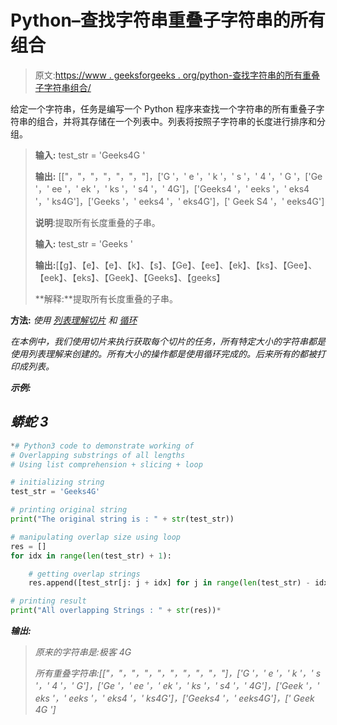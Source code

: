 # Python–查找字符串重叠子字符串的所有组合

> 原文:[https://www . geeksforgeeks . org/python-查找字符串的所有重叠子字符串组合/](https://www.geeksforgeeks.org/python-find-all-combinations-of-overlapping-substrings-of-a-string/)

给定一个字符串，任务是编写一个 Python 程序来查找一个字符串的所有重叠子字符串的组合，并将其存储在一个列表中。列表将按照子字符串的长度进行排序和分组。

> **输入:** test_str = 'Geeks4G '
> 
> **输出:** [["，"，"，"，"，"，"]，['G '，' e '，' k '，' s '，' 4 '，' G '，['Ge '，' ee '，' ek '，' ks '，' s4 '，' 4G']，['Geeks4 '，' eeks '，' eks4 '，' ks4G']，['Geeks '，' eeks4 '，' eks4G']，[' Geek S4 '，' eeks4G']
> 
> **说明**:提取所有长度重叠的子串。
> 
> **输入:** test_str = 'Geeks '
> 
> **输出:**[【g】、【e】、【e】、【k】、【s】、【Ge】、【ee】、【ek】、【ks】、【Gee】、【eek】、【eks】、【Geek】、【Geeks】、【geeks】
> 
> **解释:**提取所有长度重叠的子串。

**方法:** *使用* [*列表理解*](https://www.geeksforgeeks.org/python-list-comprehension/)*[*切片*](https://www.geeksforgeeks.org/string-slicing-in-python/) *和* [*循环*](https://www.geeksforgeeks.org/loops-in-python/)*

*在本例中，我们使用切片来执行获取每个切片的任务，所有特定大小的字符串都是使用列表理解来创建的。所有大小的操作都是使用循环完成的。后来所有的都被打印成列表。*

***示例:***

## *蟒蛇 3*

```py
*# Python3 code to demonstrate working of
# Overlapping substrings of all lengths
# Using list comprehension + slicing + loop

# initializing string
test_str = 'Geeks4G'

# printing original string
print("The original string is : " + str(test_str))

# manipulating overlap size using loop
res = []
for idx in range(len(test_str) + 1):

    # getting overlap strings
    res.append([test_str[j: j + idx] for j in range(len(test_str) - idx + 1)])

# printing result
print("All overlapping Strings : " + str(res))*
```

***输出:***

> *原来的字符串是:极客 4G*
> 
> *所有重叠字符串:[["，"，"，"，"，"，"，"，"，"]，['G '，' e '，' k '，' s '，' 4 '，' G']，['Ge '，' ee '，' ek '，' ks '，' s4 '，' 4G']，['Geek '，' eks '，' eeks '，' eks4 '，' ks4G']，['Geeks4 '，' eeks4G']，[' Geek 4G ']*